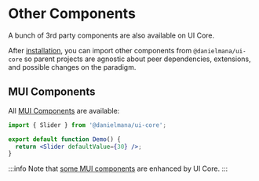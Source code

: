 # Other Components

<p class="description">A bunch of 3rd party components are also available on UI Core.</p>

After [installation](/ui-core/getting-started/installation/), you can import other components from `@danielmana/ui-core` so parent projects are agnostic about peer dependencies, extensions, and possible changes on the paradigm.

## MUI Components

All [MUI Components](https://mui.com/material-ui/) are available:

```jsx
import { Slider } from '@danielmana/ui-core';

export default function Demo() {
  return <Slider defaultValue={30} />;
}
```

:::info
Note that [some MUI components](/ui-core/) are enhanced by UI Core.
:::
